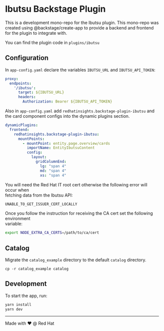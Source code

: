 # Ibutsu Backstage Plugin

This is a development mono-repo for the Ibutsu plugin. This mono-repo was created using @backstage/create-app to provide a backend and frontend for the plugin to integrate with.

You can find the plugin code in `plugins/ibutsu`

## Configuration

In `app-config.yaml` declare the variables `IBUTSU_URL` and `IBUTSU_API_TOKEN`:

```yaml
proxy:
  endpoints:
    '/ibutsu': 
      target: ${IBUTSU_URL}
      headers:
        Authorization: Bearer ${IBUTSU_API_TOKEN}
```

Also in `app-config.yaml` add `redhatinsights.backstage-plugin-ibutsu` and the card component configs into the dynamic plugins section.

```yaml
dynamicPlugins:
  frontend:
    redhatinsights.backstage-plugin-ibutsu:
      mountPoints:
        - mountPoint: entity.page.overview/cards
          importName: EntityIbutsuContent
          config:
            layout:
              gridColumnEnd:
                lg: "span 4"
                md: "span 4"
                xs: "span 4"
```

You will need the Red Hat IT root cert otherwise the following error will occur when  
fetching data from the Ibutsu API:

```sh
UNABLE_TO_GET_ISSUER_CERT_LOCALLY
```

Once you follow the instruction for receiving the CA cert set the following environment  
variable:

```sh
export NODE_EXTRA_CA_CERTS=/path/to/ca/cert
```

## Catalog
Migrate the `catalog_example` directory to the default `catalog` directory.
```
cp -r catalog_example catalog
```

## Development

To start the app, run:

```sh
yarn install
yarn dev
```

---
Made with ❤️ @ Red Hat
